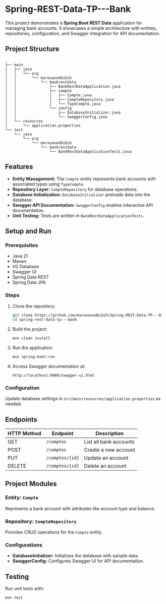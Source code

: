 # Spring-REST-Data-TP---Bank

This project demonstrates a **Spring Boot REST Data** application for managing bank accounts. It showcases a simple architecture with entities, repositories, configuration, and Swagger integration for API documentation.

## Project Structure

```
.
├── main
│   ├── java
│   │   └── org
│   │       └── marouanedbibih
│   │           └── bankrestdata
│   │               ├── BankRestDataApplication.java
│   │               ├── compte
│   │               │   ├── Compte.java
│   │               │   ├── CompteRepository.java
│   │               │   └── TypeCompte.java
│   │               └── config
│   │                   ├── DatabaseInitializer.java
│   │                   └── SwaggerConfig.java
│   └── resources
│       └── application.properties
└── test
    └── java
        └── org
            └── marouanedbibih
                └── bankrestdata
                    └── BankRestDataApplicationTests.java
```

## Features

- **Entity Management:** The `Compte` entity represents bank accounts with associated types using `TypeCompte`.
- **Repository Layer:** `CompteRepository` for database operations.
- **Database Initialization:** `DatabaseInitializer` preloads data into the database.
- **Swagger API Documentation:** `SwaggerConfig` enables interactive API documentation.
- **Unit Testing:** Tests are written in `BankRestDataApplicationTests`.

## Setup and Run

### Prerequisites

- Java 21
- Maven
- H2 Database
- Swagger UI
- Spring Data REST
- Spring Data JPA

### Steps

1. Clone the repository:
   ```bash
   git clone https://github.com/marouanedbibih/Spring-REST-Data-TP---Bank
   cd spring-rest-data-tp---bank
   ```

2. Build the project:
   ```bash
   mvn clean install
   ```

3. Run the application:
   ```bash
   mvn spring-boot:run
   ```

4. Access Swagger documentation at:
   ```
   http://localhost:8080/swagger-ui.html
   ```

### Configuration

Update database settings in `src/main/resources/application.properties` as needed.

## Endpoints

| HTTP Method | Endpoint         | Description            |
|-------------|------------------|------------------------|
| GET         | `/comptes`       | List all bank accounts |
| POST        | `/comptes`       | Create a new account   |
| PUT         | `/comptes/{id}`  | Update an account      |
| DELETE      | `/comptes/{id}`  | Delete an account      |

## Project Modules

### Entity: `Compte`

Represents a bank account with attributes like account type and balance.

### Repository: `CompteRepository`

Provides CRUD operations for the `Compte` entity.

### Configurations

- **DatabaseInitializer:** Initializes the database with sample data.
- **SwaggerConfig:** Configures Swagger UI for API documentation.

## Testing

Run unit tests with:
```bash
mvn test
```